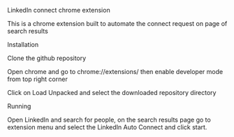LinkedIn connect chrome extension

This is a chrome extension built to automate the connect request on page of search results

Installation

Clone the github repository

Open chrome and go to chrome://extensions/ then enable developer mode from top right corner

Click on Load Unpacked and select the downloaded repository directory

Running

Open LinkedIn and search for people, on the search results page go to extension menu and select the LinkedIn Auto Connect and click start.
